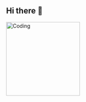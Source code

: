 ## Hi there 👋
<img align="left" alt="Coding" width="200" src="https://pbs.twimg.com/media/GSbxyx1XsAAgazF?format=jpg&name=large">
<!--
**goryblake/goryblake** is a ✨ _special_ ✨ repository because its `README.md` (this file) appears on your GitHub profile.

Here are some ideas to get you started:

- 🔭 I’m currently working on ...
- 🌱 I’m currently learning ...
- 👯 I’m looking to collaborate on ...
- 🤔 I’m looking for help with ...
- 💬 Ask me about ...
- 📫 How to reach me: ...
- 😄 Pronouns: ...
- ⚡ Fun fact: ...
-->
